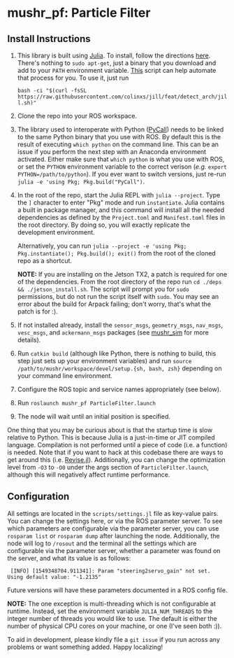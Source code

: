 # mushr_pf: Particle Filter


## Install Instructions
1. This library is built using [Julia](https://julialang.org/downloads/).
   To install, follow the directions [here](https://julialang.org/downloads/). There's nothing to `sudo apt-get`, just a binary that you download and add to your `PATH` environment variable.
   [This](https://raw.githubusercontent.com/colinxs/jill/feat/detect_arch/jill.sh) script
   can help automate that process for you. To use it, just run

   ```bash -ci "$(curl -fsSL https://raw.githubusercontent.com/colinxs/jill/feat/detect_arch/jill.sh)"```

2. Clone the repo into your ROS workspace.
3. The library used to interoperate with Python
    ([PyCall](https://github.com/JuliaPy/PyCall.jl)) needs to be linked
    to the same Python binary that you use with ROS. By default this is
    the result of executing `which python` on the command line. This can
    be an issue if you perform the next step with an Anaconda environment
    activated. Either make sure that `which python` is what you use
    with ROS, or set the `PYTHON` environment variable to the correct
    verison (_e.g._ `export PYTHON=/path/to/python`). If you ever want to
    switch versions, just re-run `julia -e 'using Pkg; Pkg.build("PyCall")`.
3. In the root of the repo, start the Julia REPL with
    `julia --project`. Type the `]` character to enter "Pkg" mode and
    run `instantiate`. Julia contains a built in package manager, and
    this command will install all the needed dependencies as defined by
    the `Project.toml` and `Manifest.toml` files in the root directory.
    By doing so, you will exactly replicate the development environment.

    Alternatively, you can run `julia --project -e 'using Pkg; Pkg.instantiate(); Pkg.build(); exit()`
    from the root of the cloned repo as a shortcut.

    **NOTE:** If you are installing on the Jetson TX2, a patch is required
for one of the dependencies. From the root directory of the repo run
`cd ./deps && ./jetson_install.sh`. The script will prompt you for
`sudo` permissions, but do not run the script itself with `sudo`. You
may see an error about the build for Arpack failing; don't worry, that's what
the patch is for :).

4. If not installed already, install the `sensor_msgs`, `geometry_msgs`,
`nav_msgs`, `vesc_msgs`, and `ackermann_msgs` packages
(see [mushr_sim](git@github.com:personalrobotics/mushr_sim.git) for more details).
5. Run `catkin build`
   (although like Python, there is nothing to build, this step just
   sets up your environment variables) and run `source /path/to/mushr/workspace/devel/setup.{sh, bash, zsh}` depending on
   your command line environment.
6. Configure the ROS topic and service names appropriately (see below).
7. Run `roslaunch mushr_pf ParticleFilter.launch`
8. The node will wait until an initial position is specified.

One thing that you may be curious about is that the startup time is
slow relative to Python. This is because Julia is a just-in-time or
JIT compiled language. Compilation is not performed until a piece
of code (i.e. a function) is needed. Note that if you want to hack at
this codebase there are ways to get around this
(i.e. [Revise.jl](https://github.com/timholy/Revise.jl)). Additionally,
you can change the optimization level from `-O3` to `-O0` under the
args section of `ParticleFilter.launch`, although
this will negatively affect runtime performance.

## Configuration
All settings are located in the `scripts/settings.jl` file as key-value
pairs. You can change the settings here, or via the ROS parameter server.
To see which parameters are configurable via the parameter server,
you can use `rosparam list` or `rosparam dump` after launching
the node. Additionally, the node will
log to `/rosout` and the terminal all the settings which are configurable
via the parameter server, whether a parameter was found on the server,
and what its value is as follows:
```
 [INFO] [1549348704.911341]: Param "steering2servo_gain" not set. Using default value: "-1.2135"
```
Future versions will have these parameters documented in a ROS config file.

**NOTE:** The one exception is multi-threading which is not configurable at runtime.
Instead, set the environment variable `JULIA_NUM_THREADS` to the integer
number of threads you would like to use. The default is either the number of
physical CPU cores on your machine, or one (I've seen both :)).

To aid in development, please kindly file a `git issue` if you run across
any problems or want something added. Happy localizing!
